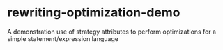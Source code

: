 # rewriting-optimization-demo
A demonstration use of strategy attributes to perform optimizations for a simple statement/expression language
